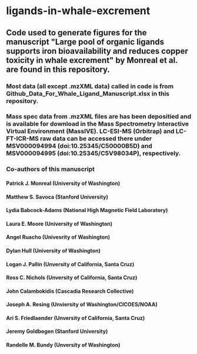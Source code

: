 # ligands-in-whale-excrement

## Code used to generate figures for the manuscript "Large pool of organic ligands supports iron bioavailability and reduces copper toxicity in whale excrement" by Monreal et al. are found in this repository.

### Most data (all except .mzXML data) called in code is from Github_Data_For_Whale_Ligand_Manuscript.xlsx in this repository.
### Mass spec data from .mzXML files are has been depositied and is available for download in the Mass Spectrometry Interactive Virtual Environment (MassIVE). LC-ESI-MS (Orbitrap) and LC-FT-ICR-MS raw data can be accessed there under MSV000094994 (doi:10.25345/C50000B5D) and MSV000094995 (doi:10.25345/C5V98034P), respectively.

###  

### Co-authors of this manuscript

#### Patrick J. Monreal (University of Washington)
#### Matthew S. Savoca (Stanford University)
#### Lydia Babcock-Adams (National High Magnetic Field Laboratory)
#### Laura E. Moore (University of Washington)
#### Angel Ruacho (Univesrity of Washington)
#### Dylan Hull (University of Washington)
#### Logan J. Pallin (Unversity of California, Santa Cruz)
#### Ross C. Nichols (Unversity of California, Santa Cruz)
#### John Calambokidis (Cascadia Research Collective)
#### Joseph A. Resing (Unviersity of Washington/CICOES/NOAA)
#### Ari S. Friedlaender (Unversity of California, Santa Cruz)
#### Jeremy Goldbogen (Stanford University)
#### Randelle M. Bundy (Unversity of Washington)
